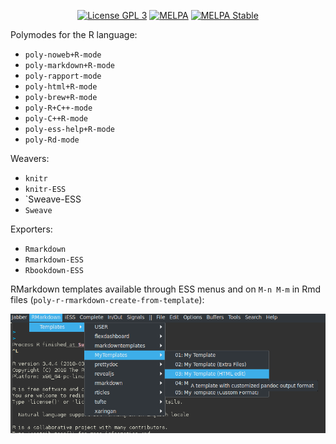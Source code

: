 <p align="center">
  <!-- <a href="https://travis-ci.org/polymode/poly-R"><img src="https://travis-ci.org/polymode/poly-R.svg?branch=master" alt="Travis Build"/></a> -->
  <a href="http://www.gnu.org/licenses/gpl-3.0.txt"><img src="https://img.shields.io/badge/license-GPL_3-green.svg" alt="License GPL 3" /></a>
  <a href="https://melpa.org/#/poly-R"><img alt="MELPA" src="https://melpa.org/packages/poly-R-badge.svg"/></a>
  <a href="https://stable.melpa.org/#/poly-R"><img alt="MELPA Stable" src="https://stable.melpa.org/packages/poly-R-badge.svg"/></a>
</p>


Polymodes for the R language:

  - `poly-noweb+R-mode`
  - `poly-markdown+R-mode`
  - `poly-rapport-mode`
  - `poly-html+R-mode`
  - `poly-brew+R-mode`
  - `poly-R+C++-mode`
  - `poly-C++R-mode`
  - `poly-ess-help+R-mode`
  - `poly-Rd-mode`

Weavers:

  - `knitr`
  - `knitr-ESS`
  - `Sweave-ESS
  - `Sweave`

Exporters:

  - `Rmarkdown`
  - `Rmarkdown-ESS`
  - `Rbookdown-ESS`

RMarkdown templates available through ESS menus and on `M-n M-m` in Rmd files (`poly-r-rmarkdown-create-from-template`):

  <img src="./img/templates.png"/>
